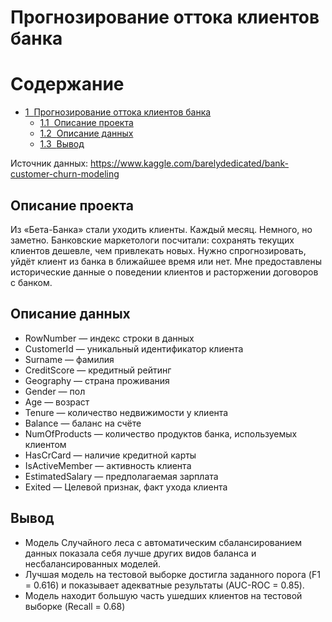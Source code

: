 # Прогнозирование оттока клиентов банка

<h1>Содержание<span class="tocSkip"></span></h1>
<div class="toc"><ul class="toc-item"><li><span><a href="#Прогнозирование-оттока-клиентов-банка" data-toc-modified-id="Прогнозирование-оттока-клиентов-банка-1"><span class="toc-item-num">1&nbsp;&nbsp;</span>Прогнозирование оттока клиентов банка</a></span><ul class="toc-item"><li><span><a href="#Описание-проекта" data-toc-modified-id="Описание-проекта-1.1"><span class="toc-item-num">1.1&nbsp;&nbsp;</span>Описание проекта</a></span></li><li><span><a href="#Описание-данных" data-toc-modified-id="Описание-данных-1.2"><span class="toc-item-num">1.2&nbsp;&nbsp;</span>Описание данных</a></span></li><li><span><a href="#Вывод" data-toc-modified-id="Вывод-1.3"><span class="toc-item-num">1.3&nbsp;&nbsp;</span>Вывод</a></span></li></ul></li></ul></div>


Источник данных: https://www.kaggle.com/barelydedicated/bank-customer-churn-modeling
## Описание проекта
Из «Бета-Банка» стали уходить клиенты. Каждый месяц. Немного, но заметно. Банковские маркетологи посчитали: сохранять текущих клиентов дешевле, чем привлекать новых.
Нужно спрогнозировать, уйдёт клиент из банка в ближайшее время или нет. Мне предоставлены исторические данные о поведении клиентов и расторжении договоров с банком.
## Описание данных
- RowNumber — индекс строки в данных
- CustomerId — уникальный идентификатор клиента
- Surname — фамилия
- CreditScore — кредитный рейтинг
- Geography — страна проживания
- Gender — пол
- Age — возраст
- Tenure — количество недвижимости у клиента
- Balance — баланс на счёте
- NumOfProducts — количество продуктов банка, используемых клиентом
- HasCrCard — наличие кредитной карты
- IsActiveMember — активность клиента
- EstimatedSalary — предполагаемая зарплата
- Exited — Целевой признак, факт ухода клиента

## Вывод
- Модель Случайного леса с автоматическим сбалансированием данных показала себя лучше других видов баланса и несбалансированных моделей.
- Лучшая модель на тестовой выборке достигла заданного порога (F1 = 0.616) и показывает адекватные результаты (AUC-ROC = 0.85).
- Модель находит большую часть ушедших клиентов на тестовой выборке (Recall = 0.68)

